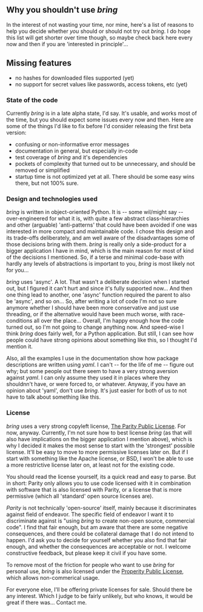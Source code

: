 
## Why you shouldn't use *bring*

In the interest of not wasting your time, nor mine, here's a list of reasons to help you decide whether *you* should or should not try out *bring*. I do hope this list will get shorter over time though, so maybe check back here every now and then if you are 'interested in principle'...  

## Missing features

- no hashes for downloaded files supported (yet)
- no support for secret values like passwords, access tokens, etc (yet)

### State of the code

Currently *bring* is in a late alpha state, I'd say. It's usable, and works most of the time, but you should expect some issues every now and then. Here are some of the things I'd like to fix before I'd consider releasing the first beta version:

- confusing or non-informative error messages
- documentation in general, but especially in-code
- test coverage of *bring* and it's dependencies
- pockets of complexity that turned out to be unnecessary, and should be removed or simplified
- startup time is not optimized yet at all. There should be some easy wins there, but not 100% sure.

### Design and technologies used

*bring* is written in object-oriented Python. It is -- some wil/might say -- over-engineered for what it is, with quite a few abstract class-hierarchies and other (arguable) 'anti-patterns' that could have been avoided if one was interested in more compact and maintainable code. I chose this design and its trade-offs deliberately, and am well aware of the disadvantages some of those decisions bring with them. *bring* is really only a side-product for a bigger application I have in mind, which is the main reason for most of kind of the decisions I mentioned. So, if a terse and minimal code-base with hardly any levels of abstractions is important to you, *bring* is most likely not for you...  

*bring* uses 'async'. A lot. That wasn't a deliberate decision when I started out, but I figured it can't hurt and since it's fully supported now... And then one thing lead to another, one 'async' function required the parent to also be 'async', and so on... So, after writing a lot of code I'm not so sure anymore whether I should have been more conservative and just use threading, or if the alternative would have been much worse, with race-conditions all over the place... Overall, I'm happy enough how the code turned out, so I'm not going to change anything now. And speed-wise I think *bring* does fairly well, for a Python application. But still, I can see how people could have strong opinions about something like this, so I thought I'd mention it.

Also, all the examples I use in the documentation show how package descriptions are written using *yaml*. I can't -- for the life of me -- figure out why; but some people out there seem to have a very strong aversion against *yaml*. I can only assume they used it in places where they shouldnn't have, or were forced to, or whatever. Anyway, if you have an opinion about 'yaml', don't use *bring*. It's just easier for both of us to not have to talk about something like this.

### License

*bring* uses a very strong copyleft license, [The Parity Public License](https://licensezero.com/licenses/parity). For now, anyway. Currently, I'm not sure how to best license *bring* (as that will also have implications on the bigger application I mention above), which is why I decided it makes the most sense to start with the 'strongest' possible license. It'll be easy to move to more permissive licenses later on. But if I start with something like the Apache license, or BSD, I won't be able to use a more restrictive license later on, at least not for the existing code.

You should read the license yourself, its a quick read and easy to parse. But in short: Parity only allows you to use code licensed with it in combination with software that is also licensed with Parity, or a license that is more permissive (which all 'standard' open source licenses are).

*Parity* is not technically 'open-source' itself, mainly because it discriminates against field of endeavor. The specific field of endeavor I want it to discriminate against is "using *bring* to create non-open source, commercial code". I find that fair enough, but am aware that there are some negative consequences, and there could be collateral damage that I do not intend to happen. I'd ask you to decide for yourself whether you also find that fair enough, and whether the consequences are acceptable or not. I welcome constructive feedback, but please keep it civil if you have some.

To remove most of the friction for people who want to use *bring* for personal use, *bring* is also licensed under the [Properity Public License](https://prosperitylicense.com/), which allows non-commerical usage.

For everyone else, I'll be offering private licenses for sale. Should there be any interest. Which I judge to be fairly unlikely, but who knows, it would be great if there was... Contact me.
